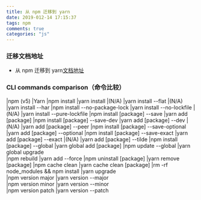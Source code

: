 ```yaml
---
title: 从 npm 迁移到 yarn
date: 2019-012-14 17:15:37
tags: npm
comments: true
categories: "js"
---
```


### 迁移文档地址

- 从 npm 迁移到 yarn[文档地址](https://yarn.bootcss.com/docs/migrating-from-npm/)

### CLI commands comparison（命令比较）
|npm (v5) |Yarn
|npm install |yarn install
|(N/A) |yarn install --flat
|(N/A) |yarn install --har
|npm install --no-package-lock |yarn install --no-lockfile
|(N/A) |yarn install --pure-lockfile
|npm install [package] --save |yarn add [package]
|npm install [package] --save-dev |yarn add [package] --dev
|(N/A) |yarn add [package] --peer
|npm install [package] --save-optional |yarn add [package] --optional
|npm install [package] --save-exact |yarn add [package] --exact
|(N/A) |yarn add [package] --tilde
|npm install [package] --global |yarn global add [package]
|npm update --global |yarn global upgrade  
|npm rebuild |yarn add --force
|npm uninstall [package] |yarn remove [package]
|npm cache clean |yarn cache clean [package]
|rm -rf node_modules && npm install |yarn upgrade  
|npm version major |yarn version --major  
|npm version minor |yarn version --minor  
|npm version patch |yarn version --patch
